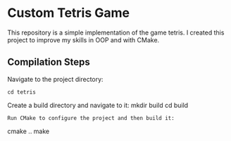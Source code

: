 # Custom Tetris Game

This repository is a simple implementation of the game tetris. I created this project to improve my skills in OOP and with CMake.

## Compilation Steps

Navigate to the project directory:
```
cd tetris
```
Create a build directory and navigate to it:
mkdir build
cd build
```
Run CMake to configure the project and then build it:
```
cmake ..
make
```
